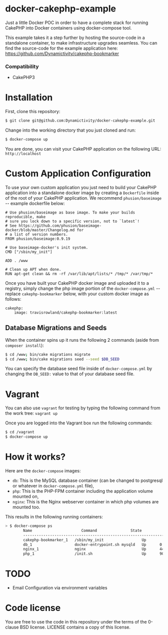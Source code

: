 docker-cakephp-example
==============

Just a little Docker POC in order to have a complete stack for running CakePHP into Docker containers using docker-compose tool.

This example takes it a step further by hosting the source-code in a standalone container, to make infrastructure upgrades seamless. You can find the source-code for the example application here: https://github.com/Dynamictivity/cakephp-bookmarker

### Compatibility
- CakePHP3

# Installation

First, clone this repository:

```bash
$ git clone git@github.com:Dynamictivity/docker-cakephp-example.git
```

Change into the working directory that you just cloned and run:

```bash
$ docker-compose up
```

You are done, you can visit your CakePHP application on the following URL: `http://localhost`

# Custom Application Configuration

To use your own custom application you just need to build your CakePHP application into a standalone docker image by creating a `Dockerfile` inside of the root of your CakePHP application. We recommend `phusion/baseimage` -- example dockerfile below:

```
# Use phusion/baseimage as base image. To make your builds reproducible, make
# sure you lock down to a specific version, not to `latest`!
# See https://github.com/phusion/baseimage-docker/blob/master/Changelog.md for
# a list of version numbers.
FROM phusion/baseimage:0.9.19

# Use baseimage-docker's init system.
CMD ["/sbin/my_init"]

ADD . /www

# Clean up APT when done.
RUN apt-get clean && rm -rf /var/lib/apt/lists/* /tmp/* /var/tmp/*
```

Once you have built your CakePHP docker image and uploaded it to a registry, simply change the php image portion of the `docker-compose.yml` -- replace `cakephp-bookmarker` below, with your custom docker image as follows:

```
cakephp:
    image: travisrowland/cakephp-bookmarker:latest
```

## Database Migrations and Seeds

When the container spins up it runs the following 2 commands (aside from `composer install`):

```bash
$ cd /www; bin/cake migrations migrate
$ cd /www; bin/cake migrations seed --seed $DB_SEED
```

You can specify the database seed file inside of `docker-compose.yml` by changing the `DB_SEED:` value to that of your database seed file.

# Vagrant
You can also use `vagrant` for testing by typing the following command from the work tree: `vagrant up`

Once you are logged into the Vagrant box run the following commands:

```bash
$ cd /vagrant
$ docker-compose up
```

# How it works?

Here are the `docker-compose` images:

* `db`: This is the MySQL database container (can be changed to postgresql or whatever in `docker-compose.yml` file),
* `php`: This is the PHP-FPM container including the application volume mounted on,
* `nginx`: This is the Nginx webserver container in which php volumes are mounted too.

This results in the following running containers:

```bash
> $ docker-compose ps
        Name                      Command               State              Ports
        -------------------------------------------------------------------------------------------
        cakephp-bookmarker_1   /sbin/my_init                 Up
        db_1                   docker-entrypoint.sh mysqld   Up      0.0.0.0:3306->3306/tcp
        nginx_1                nginx                         Up      443/tcp, 0.0.0.0:80->80/tcp
        php_1                  /init.sh                      Up      9000/tcp
```

# TODO
- Email Configuration via environment variables

# Code license

You are free to use the code in this repository under the terms of the 0-clause BSD license. LICENSE contains a copy of this license.
